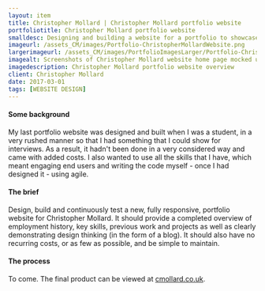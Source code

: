 ```yaml
---
layout: item
title: Christopher Mollard | Christopher Mollard portfolio website
portfoliotitle: Christopher Mollard portfolio website
smalldesc: Designing and building a website for a portfolio to showcase my user experience design work and projects
imageurl: /assets_CM/images/Portfolio-ChristopherMollardWebsite.png
largerimageurl: /assets_CM/images/PortfolioImagesLarger/Portfolio-ChristopherMollardWebsite.png
imagealt: Screenshots of Christopher Mollard website home page mocked up on an iMac, iPad (landscape) and iPhone
imagedescription: Christopher Mollard portfolio website overview
client: Christopher Mollard
date: 2017-03-01
tags: [WEBSITE DESIGN]
---
```

<h4>Some background</h4>
<p>
My last portfolio website was designed and built when I was a student, in a very rushed manner so that I had something that I could show for interviews.  As a result, it hadn't been done in a very considered way and came with added costs.  I also wanted to use all the skills that I have, which meant engaging end users and writing the code myself - once I had designed it - using agile.
</p>

<h4>The brief</h4>

<p>
Design, build and continuously test a new, fully responsive, portfolio website for Christopher Mollard.  It should provide a completed overview of employment history, key skills, previous work and projects as well as clearly demonstrating design thinking (in the form of a blog).  It should also have no recurring costs, or as few as possible, and be simple to maintain.
</p>
<h4>The process</h4>
<p>

To come. The final product can be viewed at <a href="http://www.cmollard.co.uk/" target="_blank">cmollard.co.uk</a>.
</p>